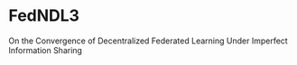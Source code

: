 # FedNDL3
On the Convergence of Decentralized Federated Learning Under Imperfect Information Sharing
